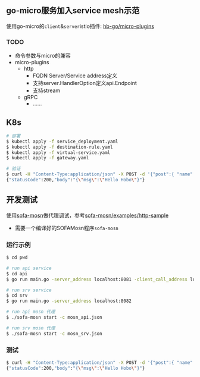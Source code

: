 ## go-micro服务加入service mesh示范

使用go-micro的`client`&`server`istio插件: [hb-go/micro-plugins](https://github.com/hb-go/micro-plugins)

### TODO
- 命令参数与micro的兼容
- micro-plugins
    - http
        - FQDN Server/Service address定义
        - 支持server.HandlerOption定义api.Endpoint
        - 支持stream
    - gRPC
        - ……

## K8s
```bash
# 部署
$ kubectl apply -f service_deployment.yaml
$ kubectl apply -f destination-rule.yaml
$ kubectl apply -f virtual-service.yaml
$ kubectl apply -f gateway.yaml

# 验证
$ curl -H "Content-Type:application/json" -X POST -d '{"post":{ "name":{"key":"name","values":["Hobo"]}}}' http://192.168.99.100:31380/Example.Call
{"statusCode":200,"body":"{\"msg\":\"Hello Hobo\"}"}
```

## 开发测试

使用[sofa-mosn](https://github.com/alipay/sofa-mosn)做代理调试，参考[sofa-mosn/examples/http-sample](https://github.com/alipay/sofa-mosn/tree/master/examples/http-sample)

- 需要一个编译好的SOFAMosn程序`sofa-mosn`

### 运行示例
```bash
$ cd pwd

# run api service
$ cd api
$ go run main.go -server_address localhost:8081 -client_call_address localhost:2046

# run srv service
$ cd srv
$ go run main.go -server_address localhost:8082

# run api mosn 代理
$ ./sofa-mosn start -c mosn_api.json

# run srv mosn 代理
$ ./sofa-mosn start -c mosn_srv.json
```

### 测试
```bash
$ curl -H "Content-Type:application/json" -X POST -d '{"post":{ "name":{"key":"name","values":["Hobo"]}}}' http://127.0.0.1:2045/Example.Call
{"statusCode":200,"body":"{\"msg\":\"Hello Hobo\"}"}
```
